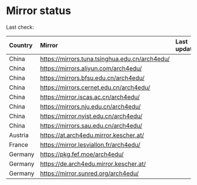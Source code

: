 <script src="./time.js"></script>
# Mirror status
Last check: <script type="text/javascript">localize(1710407839.9248307);</script>

|Country|Mirror|Last update|
|:------|:-----|:----------|
|China|https://mirrors.tuna.tsinghua.edu.cn/arch4edu/|<script type="text/javascript">localize(1710397857);</script>|
|China|https://mirrors.aliyun.com/arch4edu/|<script type="text/javascript">localize(1710311885);</script>|
|China|https://mirrors.bfsu.edu.cn/arch4edu/|<script type="text/javascript">localize(1710311885);</script>|
|China|https://mirrors.cernet.edu.cn/arch4edu/|<script type="text/javascript">localize(1710311885);</script>|
|China|https://mirror.iscas.ac.cn/arch4edu/|<script type="text/javascript">localize(1710311885);</script>|
|China|https://mirrors.nju.edu.cn/arch4edu/|<script type="text/javascript">localize(1710311885);</script>|
|China|https://mirror.nyist.edu.cn/arch4edu/|<script type="text/javascript">localize(1710311885);</script>|
|China|https://mirrors.sau.edu.cn/arch4edu/|<script type="text/javascript">localize(1710311885);</script>|
|Austria|https://at.arch4edu.mirror.kescher.at/|<script type="text/javascript">localize(1710397857);</script>|
|France|https://mirror.lesviallon.fr/arch4edu/|<script type="text/javascript">localize(1710311885);</script>|
|Germany|https://pkg.fef.moe/arch4edu/|<script type="text/javascript">localize(1710397857);</script>|
|Germany|https://de.arch4edu.mirror.kescher.at/|<script type="text/javascript">localize(1710397857);</script>|
|Germany|https://mirror.sunred.org/arch4edu/|<script type="text/javascript">localize(1710397857);</script>|

<script src="./tablefilter/tablefilter.js"></script>
<script src="./table.js"></script>
